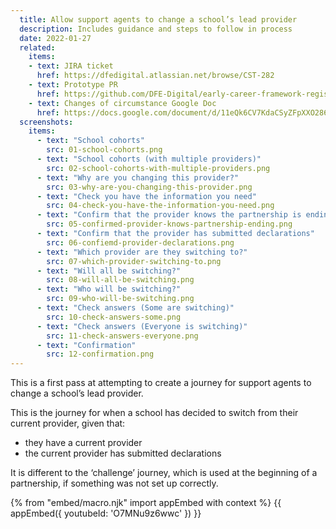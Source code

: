 ```yaml
---
  title: Allow support agents to change a school’s lead provider
  description: Includes guidance and steps to follow in process
  date: 2022-01-27
  related:
    items:
    - text: JIRA ticket
      href: https://dfedigital.atlassian.net/browse/CST-282
    - text: Prototype PR
      href: https://github.com/DFE-Digital/early-career-framework-register-prototype/pull/252
    - text: Changes of circumstance Google Doc
      href: https://docs.google.com/document/d/11eQk6CV7KdaCSyZFpXXO286_HRhvZHptgFuO0KhFEyY/edit#heading=h.c9jpqgvlu43i
  screenshots:
    items:
      - text: "School cohorts"
        src: 01-school-cohorts.png
      - text: "School cohorts (with multiple providers)"
        src: 02-school-cohorts-with-multiple-providers.png
      - text: "Why are you changing this provider?"
        src: 03-why-are-you-changing-this-provider.png
      - text: "Check you have the information you need"
        src: 04-check-you-have-the-information-you-need.png
      - text: "Confirm that the provider knows the partnership is ending"
        src: 05-confirmed-provider-knows-partnership-ending.png
      - text: "Confirm that the provider has submitted declarations"
        src: 06-confiemd-provider-declarations.png
      - text: "Which provider are they switching to?"
        src: 07-which-provider-switching-to.png
      - text: "Will all be switching?"
        src: 08-will-all-be-switching.png
      - text: "Who will be switching?"
        src: 09-who-will-be-switching.png
      - text: "Check answers (Some are switching)"
        src: 10-check-answers-some.png
      - text: "Check answers (Everyone is switching)"
        src: 11-check-answers-everyone.png
      - text: "Confirmation"
        src: 12-confirmation.png
---
```


This is a first pass at attempting to create a journey for support agents to change a school’s lead provider.

This is the journey for when a school has decided to switch from their current provider, given that:

- they have a current provider
- the current provider has submitted declarations

It is different to the ‘challenge’ journey, which is used at the beginning of a partnership, if something was not set up correctly.

{% from "embed/macro.njk" import appEmbed with context %}
{{ appEmbed({
  youtubeId: 'O7MNu9z6wwc'
}) }}
